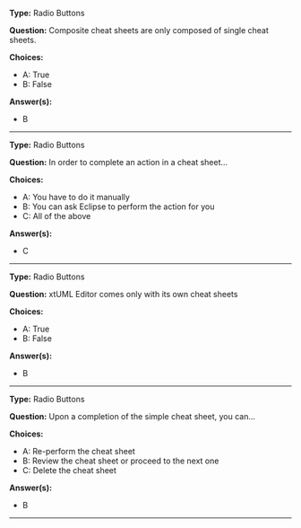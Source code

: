 __Type:__  Radio Buttons
 
__Question:__  Composite cheat sheets are only composed of single cheat sheets.
 
__Choices:__
  - A: True
  - B: False
  
__Answer(s):__
  - B
  
----

__Type:__  Radio Buttons
 
__Question:__  In order to complete an action in a cheat sheet...
 
__Choices:__
  - A: You have to do it manually
  - B: You can ask Eclipse to perform the action for you
  - C: All of the above
  
__Answer(s):__
  - C
  
----  

__Type:__  Radio Buttons
 
__Question:__  xtUML Editor comes only with its own cheat sheets
 
__Choices:__
  - A: True
  - B: False
  
__Answer(s):__
  - B
  
----

__Type:__  Radio Buttons
 
__Question:__  Upon a completion of the simple cheat sheet, you can... 
 
__Choices:__
  - A: Re-perform the cheat sheet
  - B: Review the cheat sheet or proceed to the next one
  - C: Delete the cheat sheet
  
__Answer(s):__
  - B
    
----    